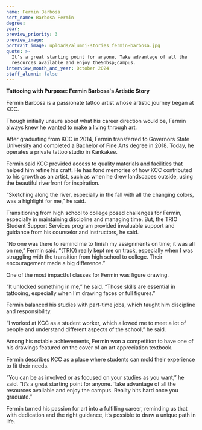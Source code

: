 ```yaml
---
name: Fermin Barbosa
sort_name: Barbosa Fermin
degree:
year:
preview_priority: 3
preview_image:
portrait_image: uploads/alumni-stories_fermin-barbosa.jpg
quote: >-
  It’s a great starting point for anyone. Take advantage of all the
  resources available and enjoy the&nbsp;campus.
interview_month_and_year: October 2024
staff_alumni: false
---
```

**Tattooing with Purpose: Fermin Barbosa's Artistic Story**

Fermin Barbosa is a passionate tattoo artist whose artistic journey began at KCC.

Though initially unsure about what his career direction would be, Fermin always knew he wanted to make a living through art.

After graduating from KCC in 2014, Fermin transferred to Governors State University and completed a Bachelor of Fine Arts degree in 2018. Today, he operates a private tattoo studio in Kankakee.

Fermin said KCC provided access to quality materials and facilities that helped him refine his craft. He has fond memories of how KCC contributed to his growth as an artist, such as when he drew landscapes outside, using the beautiful riverfront for inspiration.

“Sketching along the river, especially in the fall with all the changing colors, was a highlight for me,” he said.

Transitioning from high school to college posed challenges for Fermin, especially in maintaining discipline and managing time. But, the TRIO Student Support Services program provided invaluable support and guidance from his counselor and instructors, he said.

“No one was there to remind me to finish my assignments on time; it was all on me,” Fermin said. “(TRIO) really kept me on track, especially when I was struggling with the transition from high school to college. Their encouragement made a big difference.”

One of the most impactful classes for Fermin was figure drawing.

“It unlocked something in me,” he said. “Those skills are essential in tattooing, especially when I’m drawing faces or full figures.”

Fermin balanced his studies with part-time jobs, which taught him discipline and responsibility.

“I worked at KCC as a student worker, which allowed me to meet a lot of people and understand different aspects of the school,” he said.

Among his notable achievements, Fermin won a competition to have one of his drawings featured on the cover of an art appreciation textbook.

Fermin describes KCC as a place where students can mold their experience to fit their needs.

“You can be as involved or as focused on your studies as you want,” he said. “It’s a great starting point for anyone. Take advantage of all the resources available and enjoy the campus. Reality hits hard once you graduate.”

Fermin turned his passion for art into a fulfilling career, reminding us that with dedication and the right guidance, it’s possible to draw a unique path in life.
